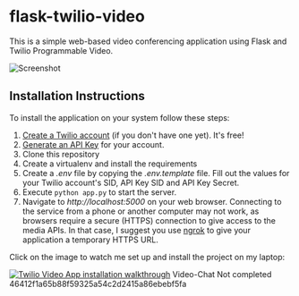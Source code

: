 
# flask-twilio-video

This is a simple web-based video conferencing application using Flask and Twilio Programmable Video.

![Screenshot](screenshot.jpg)

## Installation Instructions

To install the application on your system follow these steps:

1. [Create a Twilio account](https://www.twilio.com/referral/7fB3Je) (if you don't have one yet). It's free!
2. [Generate an API Key](https://www.twilio.com/console/project/api-keys) for your account.
3. Clone this repository
4. Create a virtualenv and install the requirements
5. Create a *.env* file by copying the *.env.template* file. Fill out the values for your Twilio account's SID, API Key SID and API Key Secret.
6. Execute `python app.py` to start the server.
7. Navigate to *http://localhost:5000* on your web browser. Connecting to the service from a phone or another computer may not work, as browsers require a secure (HTTPS) connection to give access to the media APIs. In that case, I suggest you use [ngrok](https://ngrok.com/) to give your application a temporary HTTPS URL.

Click on the image to watch me set up and install the project on my laptop:

[![Twilio Video App installation walkthrough](https://img.youtube.com/vi/5hdrW6yEwro/hqdefault.jpg)](https://www.youtube.com/watch?v=5hdrW6yEwro)
Video-Chat
Not completed
 46412f1a65b88f59325a54c2d2415a86ebebf5fa
